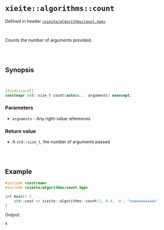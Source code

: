 # `xieite::algorithms::count`
Defined in header [`<xieite/algorithms/count.hpp>`](https://github.com/Eczbek/xieite/tree/main/include/xieite/algorithms/count.hpp)

<br/>

Counts the number of arguments provided.

<br/><br/>

## Synopsis

<br/>

```cpp
[[nodiscard]]
constexpr std::size_t count(auto&&... arguments) noexcept;
```
### Parameters
- `arguments` - Any right-value references
### Return value
- A `std::size_t`, the number of arguments passed

<br/><br/>

## Example
```cpp
#include <iostream>
#include <xieite/algorithms/count.hpp>

int main() {
	std::cout << xieite::algorithms::count(1, 0.4, 'e', "aaaaaaaaaaaa") << '\n';
}
```
Output:
```
4
```
